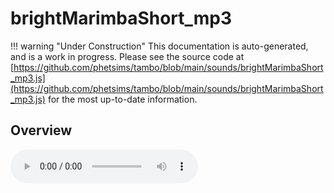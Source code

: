 # brightMarimbaShort_mp3

!!! warning "Under Construction"
    This documentation is auto-generated, and is a work in progress. Please see the source code at
    [https://github.com/phetsims/tambo/blob/main/sounds/brightMarimbaShort_mp3.js](https://github.com/phetsims/tambo/blob/main/sounds/brightMarimbaShort_mp3.js) for the most up-to-date information.

## Overview


<audio controls id="doc-audio">
<script type="module">
import { brightMarimbaShort_mp3 } from '/lib/scenerystack.esm.min.js';
import { audioBufferToURL } from '/js/audioBufferToURL.js';

brightMarimbaShort_mp3.audioBufferProperty.lazyLink( async audioBuffer => {
  document.querySelector( '#doc-audio' ).src = await audioBufferToURL( audioBuffer );
} );
</script>



## Source Code

See the source for [brightMarimbaShort_mp3.js](https://github.com/phetsims/tambo/blob/main/sounds/brightMarimbaShort_mp3.js) in the [tambo](https://github.com/phetsims/tambo) repository.
